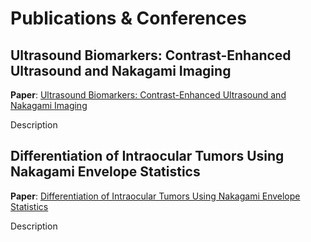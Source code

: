 # Publications & Conferences

## Ultrasound Biomarkers: Contrast-Enhanced Ultrasound and Nakagami Imaging

**Paper**: [Ultrasound Biomarkers: Contrast-Enhanced Ultrasound and Nakagami Imaging](https://www.tandfonline.com/eprint/DFGWU5WM8FZZQUWEPVAQ/full?target=10.1080/02713683.2024.2366307)

Description


## Differentiation of Intraocular Tumors Using Nakagami Envelope Statistics
**Paper**: [Differentiation of Intraocular Tumors Using Nakagami Envelope Statistics](https://2024.ieee-saus.org/awards/awards-finalists)

Description

